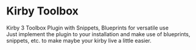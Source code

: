 # Kirby Toolbox
Kirby 3 Toolbox Plugin with Snippets, Blueprints for versatile use  
Just implement the plugin to your installation and make use of blueprints, snippets, etc. to make maybe your kirby live a little easier.

